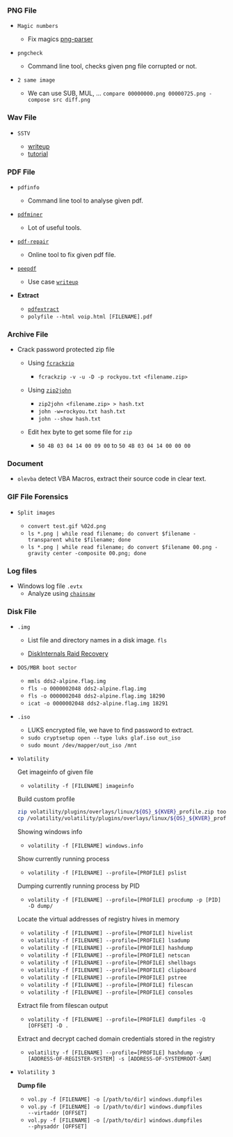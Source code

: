 ### PNG File

- `Magic numbers`

  - Fix magics [png-parser](https://github.com/ByamB4/Capture-The-Flag/blob/master/Forensics/src/png_parser.py)

- `pngcheck`

  - Command line tool, checks given png file corrupted or not.

- `2 same image`

  - We can use SUB, MUL, ... `compare 00000000.png 00000725.png -compose src diff.png`

### Wav File

- `SSTV`

  - [writeup](https://github.com/Dvd848/CTFs/blob/master/2019_picoCTF/m00nwalk.md)
  - [tutorial](https://ourcodeworld.com/articles/read/956/how-to-convert-decode-a-slow-scan-television-transmissions-sstv-audio-file-to-images-using-qsstv-in-ubuntu-18-04)

### PDF File

- `pdfinfo`

  - Command line tool to analyse given pdf.

- [`pdfminer`](https://github.com/euske/pdfminer)

  - Lot of useful tools.

- [`pdf-repair`](https://www.pdf-online.com/osa/repair.aspx)

  - Online tool to fix given pdf file.

- [`peepdf`](https://github.com/jesparza/peepdf)

  - Use case [`writeup`](https://saransappa.wordpress.com/2020/06/08/sec-t-ctf-2019-forensics-challenge-writeup/)

- **Extract**
  - [`pdfextract`](https://github.com/CrossRef/pdfextract)
  - `polyfile --html voip.html [FILENAME].pdf`

### Archive File

- Crack password protected zip file

  - Using [`fcrackzip`](https://www.geeksforgeeks.org/fcrackzip-tool-crack-a-zip-file-password-in-kali-linux/)
    - `fcrackzip -v -u -D -p rockyou.txt <filename.zip>`
  - Using [`zip2john`](https://github.com/openwall/john/blob/bleeding-jumbo/src/zip2john.c)

    - `zip2john <filename.zip> > hash.txt`
    - `john -w=rockyou.txt hash.txt`
    - `john --show hash.txt`

  - Edit hex byte to get some file for `zip`
    - `50 4B 03 04 14 00 09 00` to `50 4B 03 04 14 00 00 00`

### Document

- `olevba` detect VBA Macros, extract their source code in clear text.

### GIF File Forensics

- `Split images`

  - `convert test.gif %02d.png`
  - `ls *.png | while read filename; do convert $filename -transparent white $filename; done`
  - `ls *.png | while read filename; do convert $filename 00.png -gravity center -composite 00.png; done`

### Log files

- Windows log file `.evtx`
  - Analyze using [`chainsaw`](https://github.com/WithSecureLabs/chainsaw)

### Disk File

- `.img`

  - List file and directory names in a disk image. `fls`

  - [DiskInternals Raid Recovery](https://www.diskinternals.com/raid-recovery/)

- `DOS/MBR boot sector`

  - `mmls dds2-alpine.flag.img`
  - `fls -o 0000002048 dds2-alpine.flag.img`
  - `fls -o 0000002048 dds2-alpine.flag.img 18290`
  - `icat -o 0000002048 dds2-alpine.flag.img 18291`

- `.iso`

  - LUKS encrypted file, we have to find password to extract.
  - `sudo cryptsetup open --type luks glaf.iso out_iso`
  - `sudo mount /dev/mapper/out_iso /mnt`

- `Volatility`
  
  Get imageinfo of given file

  - `volatility -f [FILENAME] imageinfo`

  Build custom profile

  ```sh
  zip volatility/plugins/overlays/linux/${OS}_${KVER}_profile.zip tools/linux/module.dwarf /usr/src/kernels/*el6.x86_64/System.map
  cp /volatility/volatility/plugins/overlays/linux/${OS}_${KVER}_profile.zip 
  ```
  
  Showing windows info

  - `volatility -f [FILENAME] windows.info`

  Show currently running process

  - `volatility -f [FILENAME] --profile=[PROFILE] pslist`

  Dumping currently running process by PID

  - `volatility -f [FILENAME] --profile=[PROFILE] procdump -p [PID] -D dump/`

  Locate the virtual addresses of registry hives in memory

  - `volatility -f [FILENAME] --profile=[PROFILE] hivelist`
  - `volatility -f [FILENAME] --profile=[PROFILE] lsadump`
  - `volatility -f [FILENAME] --profile=[PROFILE] hashdump`
  - `volatility -f [FILENAME] --profile=[PROFILE] netscan`
  - `volatility -f [FILENAME] --profile=[PROFILE] shellbags`
  - `volatility -f [FILENAME] --profile=[PROFILE] clipboard`
  - `volatility -f [FILENAME] --profile=[PROFILE] pstree`
  - `volatility -f [FILENAME] --profile=[PROFILE] filescan`
  - `volatility -f [FILENAME] --profile=[PROFILE] consoles`

  Extract file from filescan output

  - `volatility -f [FILENAME] --profile=[PROFILE] dumpfiles -Q [OFFSET] -D .`

  Extract and decrypt cached domain credentials stored in the registry

  - `volatility -f [FILENAME] --profile=[PROFILE] hashdump -y [ADDRESS-OF-REGISTER-SYSTEM] -s [ADDRESS-OF-SYSTEMROOT-SAM]`

- `Volatility 3`

  **Dump file**

  - `vol.py -f [FILENAME] -o [/path/to/dir] windows.dumpfiles`
  - `vol.py -f [FILENAME] -o [/path/to/dir] windows.dumpfiles ‑‑virtaddr [OFFSET]`
  - `vol.py -f [FILENAME] -o [/path/to/dir] windows.dumpfiles ‑‑physaddr [OFFSET]`
